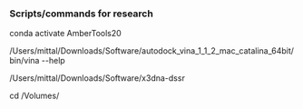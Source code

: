 ### Scripts/commands for research

conda activate AmberTools20

/Users/mittal/Downloads/Software/autodock_vina_1_1_2_mac_catalina_64bit/bin/vina --help

/Users/mittal/Downloads/Software/x3dna-dssr

cd /Volumes/
